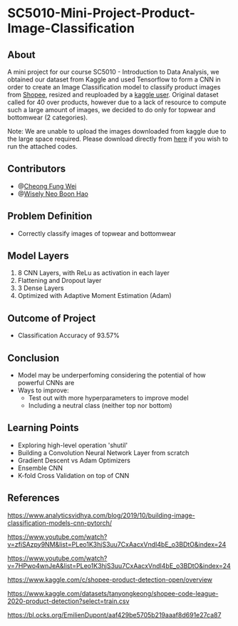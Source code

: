 # SC5010-Mini-Project-Product-Image-Classification
About
---
A mini project for our course SC5010 - Introduction to Data Analysis, we obtained our dataset from Kaggle and used Tensorflow to form a CNN in order to create an Image Classification model to classify product images from [Shopee](https://www.kaggle.com/c/shopee-product-detection-open/overview), resized and reuploaded by a [kaggle user](https://www.kaggle.com/datasets/tanyongkeong/shopee-code-league-2020-product-detection?select=train.csv). Original dataset called for 40 over products, however due to a lack of resource to compute such a large amount of images, we decided to do only for topwear and bottomwear (2 categories).

Note: We are unable to upload the images downloaded from kaggle due to the large space required. Please download directly from [here](https://www.kaggle.com/datasets/tanyongkeong/shopee-code-league-2020-product-detection?select=train.csv) if you wish to run the attached codes.

Contributors
---
* @[Cheong Fung Wei](github.com/fungiiiii)
* @[Wisely Neo Boon Hao](github.com/wisely1996)

Problem Definition
---
* Correctly classify images of topwear and bottomwear

Model Layers
---
1. 8 CNN Layers, with ReLu as activation in each layer
2. Flattening and Dropout layer
3. 3 Dense Layers
4. Optimized with Adaptive Moment Estimation (Adam) 

Outcome of Project
---
* Classification Accuracy of 93.57%

Conclusion
---
* Model may be underperfoming considering the potential of how powerful CNNs are
* Ways to improve:
  * Test out with more hyperparameters to improve model
  * Including a neutral class (neither top nor bottom)

Learning Points
---
* Exploring high-level operation 'shutil'
* Building a Convolution Neural Network Layer from scratch
* Gradient Descent vs Adam Optimizers
* Ensemble CNN
* K-fold Cross Validation on top of CNN


References
---
https://www.analyticsvidhya.com/blog/2019/10/building-image-classification-models-cnn-pytorch/

https://www.youtube.com/watch?v=zfiSAzpy9NM&list=PLeo1K3hjS3uu7CxAacxVndI4bE_o3BDtO&index=24

https://www.youtube.com/watch?v=7HPwo4wnJeA&list=PLeo1K3hjS3uu7CxAacxVndI4bE_o3BDtO&index=24

https://www.kaggle.com/c/shopee-product-detection-open/overview

https://www.kaggle.com/datasets/tanyongkeong/shopee-code-league-2020-product-detection?select=train.csv

https://bl.ocks.org/EmilienDupont/aaf429be5705b219aaaf8d691e27ca87
